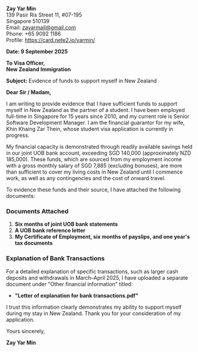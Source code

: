 **Zay Yar Min**  
139 Pasir Ris Street 11, #07-195  
Singapore 510139  
Email: zayarmail@gmail.com  
Phone: +65 9092 1186  
Profile: https://card.nete2.io/yarmin/

**Date: 9 September 2025**

**To Visa Officer,**  
**New Zealand Immigration**

**Subject:** Evidence of funds to support myself in New Zealand

**Dear Sir / Madam,**

I am writing to provide evidence that I have sufficient funds to support myself in New Zealand as the partner of a student. I have been employed full-time in Singapore for 15 years since 2010, and my current role is Senior Software Development Manager. I am the financial guarantor for my wife, Khin Khaing Zar Thein, whose student visa application is currently in progress.

My financial capacity is demonstrated through readily available savings held in our joint UOB bank account, exceeding SGD 140,000 (approximately NZD 185,000). These funds, which are sourced from my employment income with a gross monthly salary of SGD 7,885 (excluding bonuses), are more than sufficient to cover my living costs in New Zealand until I commence work, as well as any contingencies and the cost of onward travel.

To evidence these funds and their source, I have attached the following documents:

### Documents Attached
1. **Six months of joint UOB bank statements**
2. **A UOB bank reference letter**
3. **My Certificate of Employment, six months of payslips, and one year's tax documents**

### Explanation of Bank Transactions
For a detailed explanation of specific transactions, such as larger cash deposits and withdrawals in March–April 2025, I have uploaded a separate document under "Other financial information" titled:
- **"Letter of explanation for bank transactions.pdf"**

I trust this information clearly demonstrates my ability to support myself during my stay in New Zealand. Thank you for your consideration of my application.


Yours sincerely,

**Zay Yar Min**